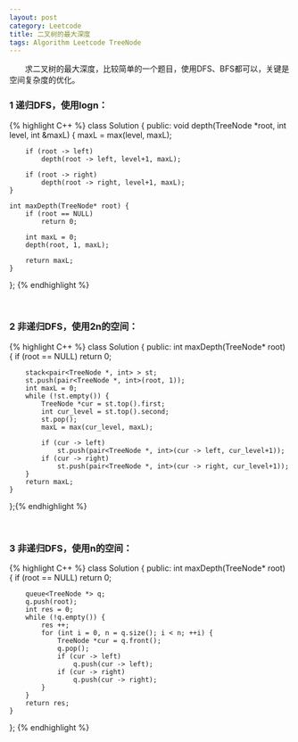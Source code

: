 ```yaml
---
layout: post
category: Leetcode
title: 二叉树的最大深度  
tags: Algorithm Leetcode TreeNode
---
```



&emsp;&emsp;求二叉树的最大深度，比较简单的一个题目，使用DFS、BFS都可以，关键是空间复杂度的优化。

<!--more-->

### 1 递归DFS，使用logn：

{% highlight C++ %}
class Solution {
public:
    void depth(TreeNode *root, int level, int &maxL) {
        maxL = max(level, maxL);
        
        if (root -> left)
            depth(root -> left, level+1, maxL);
        
        if (root -> right)
            depth(root -> right, level+1, maxL);
    }

    int maxDepth(TreeNode* root) {
        if (root == NULL)
            return 0;
        
        int maxL = 0;
        depth(root, 1, maxL);
    
        return maxL;
    }
};
{% endhighlight %}

<br />

### 2 非递归DFS，使用2n的空间：

{% highlight C++ %}
class Solution {
public:
    int maxDepth(TreeNode* root) {
        if (root == NULL)
            return 0;
            
        stack<pair<TreeNode *, int> > st;
        st.push(pair<TreeNode *, int>(root, 1));
        int maxL = 0;
        while (!st.empty()) {
            TreeNode *cur = st.top().first;
            int cur_level = st.top().second;
            st.pop();
            maxL = max(cur_level, maxL);
            
            if (cur -> left)
                st.push(pair<TreeNode *, int>(cur -> left, cur_level+1));
            if (cur -> right)
                st.push(pair<TreeNode *, int>(cur -> right, cur_level+1));
        }
        return maxL;
    }
};{% endhighlight %}

<br />

### 3 非递归DFS，使用n的空间：

{% highlight C++ %}
class Solution {
public:
    int maxDepth(TreeNode* root) {
        if (root == NULL)
            return 0;
            
        queue<TreeNode *> q;
        q.push(root);
        int res = 0;
        while (!q.empty()) {
            res ++;
            for (int i = 0, n = q.size(); i < n; ++i) {
                TreeNode *cur = q.front();
                q.pop();
                if (cur -> left)
                    q.push(cur -> left);
                if (cur -> right)
                    q.push(cur -> right);
            }
        }
        return res;
    }
};
{% endhighlight %}
